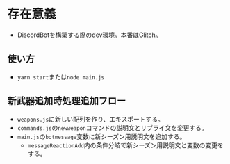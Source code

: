 # 存在意義
- DiscordBotを構築する際のdev環境。本番はGlitch。

## 使い方
- `yarn start`または`node main.js`

## 新武器追加時処理追加フロー
- `weapons.js`に新しい配列を作り、エキスポートする。
- `commands.js`の`newweapon`コマンドの説明文とリプライ文を変更する。
- `main.js`の`botmessage`変数に新シーズン用説明文を追加する。
  - `messageReactionAdd`内の条件分岐で新シーズン用説明文と変数の変更をする。